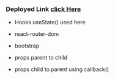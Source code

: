 ### Deployed Link [click Here]()

- Hooks useState() used here
- react-router-dom
- bootstrap

- props parent to child
- props child to parent using callback()

